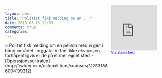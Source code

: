 ```yaml
---
layout: post
title: "Politiet fikk melding om en ..."
date: 2013-03-15 12:53
comments: true
categories: 
---
```

<div style="float:right; margin:5px; position:relative;top:-130px;"><iframe width="150" height="150" frameborder="0" scrolling="no" marginheight="0" marginwidth="0" src="http://maps.google.com/maps?q=Torggata%0A,+Oslo&hl=no&t=m&z=14&output=embed&iwloc=&"></iframe><br/><small><a href="http://maps.google.com/maps?q=Torggata%0A,+Oslo&hl=no&t=m&z=14&source=embed&iwloc=A" style="color:#0000FF;text-align:left" target="_new">Vis st&oslash;rre kart</a></small></div>
> Politiet fikk melding om en person med ei geit i bånd området Torggata. Vi fant ikke ekvipasjen, forhåpentligvis er de på et mer egnet sted.
- [Operasjonssentralen](http://twitter.com/oslopolitiops/statuses/312531886004109312)
